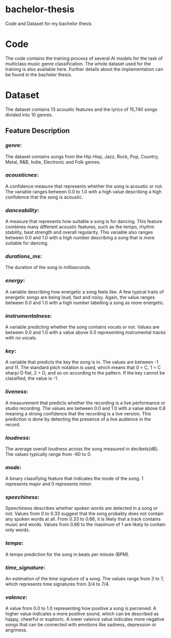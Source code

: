 # bachelor-thesis
Code and Dataset for my bachelor thesis

# Code
The code contains the training process of several AI models for the task of multiclass music genre classification. The whole dataset used for the training is also available here. Further details about the implementation can be found in the bachelor thesis.


# Dataset

The dataset contains 13 acoustic features and the lyrics of 15,740 songs divided into 10 genres.


## Feature Description

### *genre*:
The dataset contains songs from the Hip-Hop, Jazz, Rock, Pop, Country, Metal, R&B, Indie, Electronic and Folk genres.

### *acousticnes*: 
A confidence measure that represents whether the song is acoustic or not. The variable ranges between 0.0 to 1.0 with a high value describing a high confidence that the song is acoustic.

### *danceability*: 
A measure that represents how suitable a song is for dancing. This feature combines many different acoustic features, such as the tempo, rhythm stability, beat strength and overall regularity. This variable also ranges between 0.0 and 1.0 with a high number describing a song that is more suitable for dancing.

### *durations_ms*: 
The duration of the song in milliseconds.


### *energy*:
A variable describing how energetic a song feels like. A few typical traits of energetic songs are being loud, fast and noisy. Again, the value ranges between 0.0 and 1.0 with a high number labelling a song as more energetic.



### *instrumentalness*:
A variable predicting whether the song contains vocals or not. Values are between 0.0 and 1.0 with a value above 0.5 representing instrumental tracks with no vocals.

### *key*:
A variable that predicts the key the song is in. The values are between -1 and 11. The standard pitch notation is used, which means that 0 = C, 1 = C sharp/ D flat, 2 = D, and so on according to the pattern. If the key cannot be classified, the value is -1.

### *liveness*:
A measurement that predicts whether the recording is a live performance or studio recording. The values are between 0.0 and 1.0 with a value above 0.8 meaning a strong confidence that the recording is a live version. This prediction is done by detecting the presence of a live audience in the record.


### *loudness*:
The average overall loudness across the song measured in decibels(dB). The values typically range from -60 to 0.



### *mode*:
A binary classifying feature that indicates the mode of the song. 1 represents major and 0 represents minor. 


### *speechiness*:
Speechiness describes whether spoken words are detected in a song or not. Values from 0 to 0.33 suggest that the song probably does not contain any spoken words at all. From 0.33 to 0.66, it is likely that a track contains music and words. Values from 0.66 to the maximum of 1 are likely to contain only words.


### *tempo*:
A tempo prediction for the song in beats per minute (BPM).


### *time_signature*:
An estimation of the time signature of a song. The values range from 3 to 7, which represents time signatures from 3/4 to 7/4.


### *valence*:
A value from 0.0 to 1.0 representing how positive a song is perceived. A higher value indicates a more positive sound, which can be described as happy, cheerful or euphoric. A lower valence value indicates more negative songs that can be connected with emotions like sadness, depression or angriness. 


